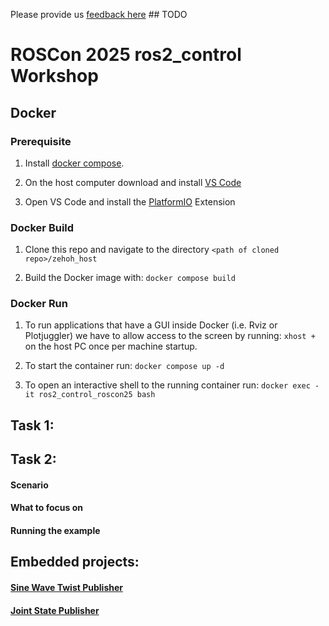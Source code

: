 Please provide us [feedback here](TODO) ## TODO

# ROSCon 2025 ros2_control Workshop

## Docker

### Prerequisite
1. Install [docker compose](https://docs.docker.com/compose/install/linux/#install-using-the-repository).

1. On the host computer download and install [VS Code](https://code.visualstudio.com/download)

1. Open VS Code and install the [PlatformIO](https://platformio.org/install/ide?install=vscode) Extension

### Docker Build
1. Clone this repo and navigate to the directory `<path of cloned repo>/zehoh_host`

1. Build the Docker image with: `docker compose build`

### Docker Run
1. To run applications that have a GUI inside Docker (i.e. Rviz or Plotjuggler) we have to allow access to the screen by running: `xhost +` on the host PC once per machine startup.

1. To start the container run: `docker compose up -d`

1. To open an interactive shell to the running container run: `docker exec -it ros2_control_roscon25 bash`


## Task 1:

####

## Task 2:

#### Scenario

#### What to focus on

#### Running the example




## Embedded projects:

#### [Sine Wave Twist Publisher](twist_publisher/README.md)

#### [Joint State Publisher](jointstate_publisher/README.md)
